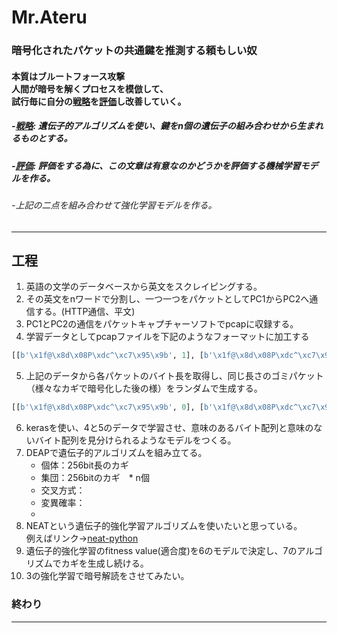 # Mr.Ateru
### 暗号化されたパケットの共通鍵を推測する頼もしい奴
#### 本質はブルートフォース攻撃<br>人間が暗号を解くプロセスを模倣して、<br>試行毎に自分の<u>戦略</u>を<u>評価</u>し改善していく。
##### -<u>戦略</u>:   遺伝子的アルゴリズムを使い、鍵をn個の遺伝子の組み合わせから生まれるものとする。
##### -<u>評価</u>:   評価をする為に、この文章は有意なのかどうかを評価する機械学習モデルを作る。
###### -上記の二点を組み合わせて強化学習モデルを作る。

---
## 工程
1. 英語の文学のデータベースから英文をスクレイピングする。
2. その英文をnワードで分割し、一つ一つをパケットとしてPC1からPC2へ通信する。(HTTP通信、平文)
3. PC1とPC2の通信をパケットキャプチャーソフトでpcapに収録する。
4. 学習データとしてpcapファイルを下記のようなフォーマットに加工する<br>
~~~python
[[b'\x1f@\x8d\x08P\xdc^\xc7\x95\x9b', 1], [b'\x1f@\x8d\x08P\xdc^\xc7\x95\x9b', 1]]
~~~
5. 上記のデータから各パケットのバイト長を取得し、同じ長さのゴミパケット（様々なカギで暗号化した後の様）をランダムで生成する。
~~~python
[[b'\x1f@\x8d\x08P\xdc^\xc7\x95\x9b', 0], [b'\x1f@\x8d\x08P\xdc^\xc7\x95\x9b', 0]]
~~~ 
6. kerasを使い、4と5のデータで学習させ、意味のあるバイト配列と意味のないバイト配列を見分けられるようなモデルをつくる。
7. DEAPで遺伝子的アルゴリズムを組み立てる。<br>
    - 個体：256bit長のカギ
    - 集団：256bitのカギ　* n個
    - 交叉方式：
    - 変異確率：
    - 
7. NEATという遺伝子的強化学習アルゴリズムを使いたいと思っている。<br>例えばリンク→[neat-python](https://github.com/CodeReclaimers/neat-python)
8. 遺伝子的強化学習のfitness value(適合度)を6のモデルで決定し、7のアルゴリズムでカギを生成し続ける。
8. 3の強化学習で暗号解読をさせてみたい。
### 終わり
---